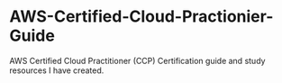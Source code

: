 # AWS-Certified-Cloud-Practionier-Guide
AWS Certified Cloud Practitioner (CCP) Certification guide and study resources I have created.
